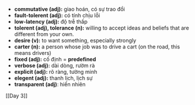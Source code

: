 - **commutative (adj):** giao hoán, có sự trao đổi
- **fault-tolerent (adj):** có tính chịu lỗi
- **low-latency (adj):** độ trễ thấp
- **tolerent (adj), tolerance (n):** willing to accept ideas and beliefs that are different from your own.
- **desire (v):** to want something, especially strongly
- **carter (n):** a person whose job was to drive a cart (on the road, this means drivers)
- **fixed (adj):** cố định = **predefined**
- **verbose (adj):** dài dòng, rườm rà
- **explicit (adj):** rõ ràng, tường minh
- **elegent (adj):** thanh lịch, lịch sự
- **transparent (adj)**: hiển nhiên

[[Day 3]]